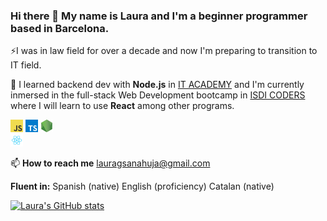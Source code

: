 ### Hi there 👋 My name is Laura and I'm a beginner programmer based in Barcelona. 

<!--
**LauraGutierrezSa/LauraGutierrezSa** is a ✨ _special_ ✨ repository because its `README.md` (this file) appears on your GitHub profile.

Here are some ideas to get you started:

- 🔭 I’m currently working on ...
- 🌱 I’m currently learning ...
- 👯 I’m looking to collaborate on ...
- 🤔 I’m looking for help with ...
- 💬 Ask me about ...
- 📫 How to reach me: ...
- 😄 Pronouns: ...
- ⚡ Fun fact: ...
-->

⚡I was in law field for over a decade and now I'm preparing to transition to IT field.

🌱 I learned backend dev with **Node.js** in [IT ACADEMY](https://www.barcelonactiva.cat/es/itacademy) and I'm currently inmersed in the full-stack Web Development bootcamp in [ISDI CODERS](https://www.isdicoders.com) where I will learn to use **React** among other programs.

<code><img height="20" alt="javascript" src="https://raw.githubusercontent.com/github/explore/80688e429a7d4ef2fca1e82350fe8e3517d3494d/topics/javascript/javascript.png"></code>
<code><img height="20" alt="typescript" src="https://raw.githubusercontent.com/github/explore/80688e429a7d4ef2fca1e82350fe8e3517d3494d/topics/typescript/typescript.png"></code>
<code><img height="20" alt="nodejs" src="https://raw.githubusercontent.com/github/explore/80688e429a7d4ef2fca1e82350fe8e3517d3494d/topics/nodejs/nodejs.png"></code>   
<code><img height="20" alt="nodejs" src="https://raw.githubusercontent.com/github/explore/80688e429a7d4ef2fca1e82350fe8e3517d3494d/topics/react/react.png"></code>   

📫 **How to reach me**
lauragsanahuja@gmail.com

**Fluent in:**
Spanish (native)
English (proficiency)
Catalan (native)

[![Laura's GitHub stats](https://github-readme-stats.vercel.app/api?username=LauraGutierrezSa)](https://github.com/LauraGutierrezSa/github-readme-stats)
